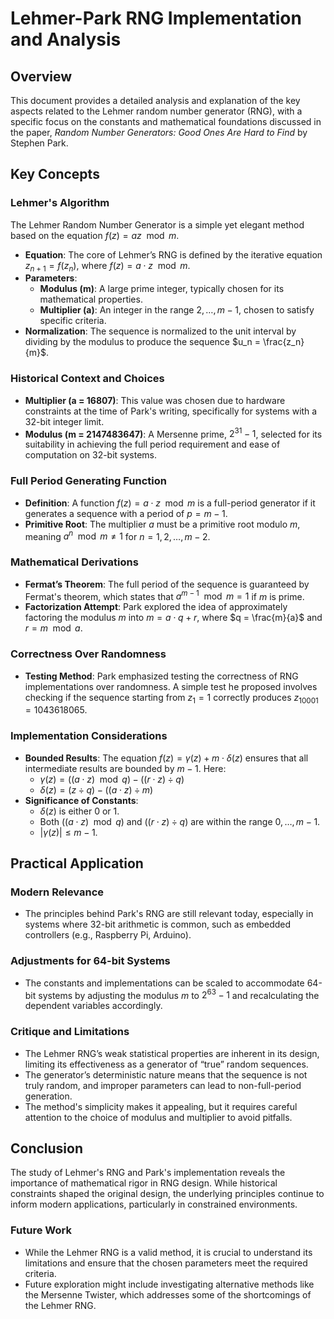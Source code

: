# Lehmer-Park RNG Implementation and Analysis

## Overview

This document provides a detailed analysis and explanation of the key aspects
related to the Lehmer random number generator (RNG), with a specific focus on
the constants and mathematical foundations discussed in the paper, _Random
Number Generators: Good Ones Are Hard to Find_ by Stephen Park.

## Key Concepts

### Lehmer's Algorithm

The Lehmer Random Number Generator is a simple yet elegant method based on the
equation $f(z) = az \mod m$.

- **Equation**: The core of Lehmer’s RNG is defined by the iterative equation
  $z_{n+1} = f(z_n)$, where $f(z) = a \cdot z \mod m$.
- **Parameters**:
  - **Modulus (m)**: A large prime integer, typically chosen for its
    mathematical properties.
  - **Multiplier (a)**: An integer in the range $2, \dots, m-1$, chosen to
    satisfy specific criteria.
- **Normalization**: The sequence is normalized to the unit interval by
  dividing by the modulus to produce the sequence $u_n = \frac{z_n}{m}$.

### Historical Context and Choices

- **Multiplier (a = 16807)**: This value was chosen due to hardware constraints
  at the time of Park's writing, specifically for systems with a 32-bit integer
  limit.
- **Modulus (m = 2147483647)**: A Mersenne prime, $2^{31} - 1$, selected for
  its suitability in achieving the full period requirement and ease of
  computation on 32-bit systems.

### Full Period Generating Function

- **Definition**: A function $f(z) = a \cdot z \mod m$ is a full-period
  generator if it generates a sequence with a period of $p = m - 1$.
- **Primitive Root**: The multiplier $a$ must be a primitive root modulo $m$,
  meaning $a^n \mod m \neq 1$ for $n = 1, 2, \dots, m-2$.

### Mathematical Derivations

- **Fermat’s Theorem**: The full period of the sequence is guaranteed by
  Fermat's theorem, which states that $a^{m-1} \mod m = 1$ if $m$ is prime.
- **Factorization Attempt**: Park explored the idea of approximately factoring
  the modulus $m$ into $m = a \cdot q + r$, where $q = \frac{m}{a}$ and
  $r = m \mod a$.

### Correctness Over Randomness

- **Testing Method**: Park emphasized testing the correctness of RNG
  implementations over randomness. A simple test he proposed involves checking
  if the sequence starting from $z_1 = 1$ correctly produces
  $z_{10001} = 1043618065$.

### Implementation Considerations

- **Bounded Results**: The equation $f(z) = \gamma(z) + m \cdot \delta(z)$
  ensures that all intermediate results are bounded by $m - 1$. Here:
  - $\gamma(z) = ((a \cdot z) \mod q) - ((r \cdot z) \div q)$
  - $\delta(z) = (z \div q) - ((a \cdot z) \div m)$
- **Significance of Constants**:
  - $\delta(z)$ is either 0 or 1.
  - Both $((a \cdot z) \mod q)$ and $((r \cdot z) \div q)$ are within the range
    $0, \dots, m-1$.
  - $\lvert \gamma(z) \rvert \leq m-1$.

## Practical Application

### Modern Relevance

- The principles behind Park's RNG are still relevant today, especially in
  systems where 32-bit arithmetic is common, such as embedded controllers
  (e.g., Raspberry Pi, Arduino).

### Adjustments for 64-bit Systems

- The constants and implementations can be scaled to accommodate 64-bit systems
  by adjusting the modulus $m$ to $2^{63} - 1$ and recalculating the dependent
  variables accordingly.

### Critique and Limitations

- The Lehmer RNG’s weak statistical properties are inherent in its design,
  limiting its effectiveness as a generator of “true” random sequences.
- The generator’s deterministic nature means that the sequence is not truly
  random, and improper parameters can lead to non-full-period generation.
- The method's simplicity makes it appealing, but it requires careful attention
  to the choice of modulus and multiplier to avoid pitfalls.

## Conclusion

The study of Lehmer's RNG and Park's implementation reveals the importance of
mathematical rigor in RNG design. While historical constraints shaped the
original design, the underlying principles continue to inform modern
applications, particularly in constrained environments.

### Future Work

- While the Lehmer RNG is a valid method, it is crucial to understand its
  limitations and ensure that the chosen parameters meet the required criteria.
- Future exploration might include investigating alternative methods like the
  Mersenne Twister, which addresses some of the shortcomings of the Lehmer RNG.
